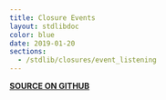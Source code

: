 ```yaml
---
title: Closure Events
layout: stdlibdoc
color: blue
date: 2019-01-20
sections:
  - /stdlib/closures/event_listening
---
```


**[SOURCE ON GITHUB](https://github.com/wurstscript/WurstStdlib2/blob/master/wurst/closures/ClosureEvents.wurst)**
